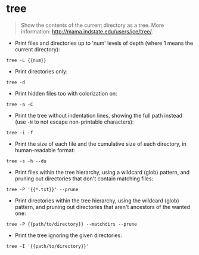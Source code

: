 # tree

> Show the contents of the current directory as a tree.
> More information: <http://mama.indstate.edu/users/ice/tree/>.

- Print files and directories up to 'num' levels of depth (where 1 means the current directory):

`tree -L {{num}}`

- Print directories only:

`tree -d`

- Print hidden files too with colorization on:

`tree -a -C`

- Print the tree without indentation lines, showing the full path instead (use `-N` to not escape non-printable characters):

`tree -i -f`

- Print the size of each file and the cumulative size of each directory, in human-readable format:

`tree -s -h --du`

- Print files within the tree hierarchy, using a wildcard (glob) pattern, and pruning out directories that don't contain matching files:

`tree -P '{{*.txt}}' --prune`

- Print directories within the tree hierarchy, using the wildcard (glob) pattern, and pruning out directories that aren't ancestors of the wanted one:

`tree -P {{path/to/directory}} --matchdirs --prune`

- Print the tree ignoring the given directories:

`tree -I '{{path/to/directory}}'`
